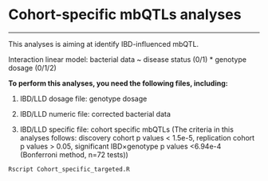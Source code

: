 # Cohort-specific mbQTLs analyses
--------------------------

This analyses is aiming at identify IBD-influenced mbQTL.

Interaction linear model: bacterial data ~ disease status (0/1) * genotype dosage (0/1/2)

**To perform this analyses, you need the following files, including:**

1) IBD/LLD dosage file: genotype dosage

2) IBD/LLD numeric file: corrected bacterial data

3) IBD/LLD specific file: cohort specific mbQTLs (The criteria in this analyses follows: discovery cohort p values < 1.5e-5, replication cohort p values > 0.05, significant IBD×genotype p values <6.94e-4 (Bonferroni method, n=72 tests))

```
Rscript Cohort_specific_targeted.R
```
